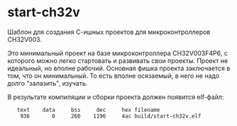 # start-ch32v
Шаблон для создания С-ишных проектов для микроконтроллеров CH32V003.

Это минимальный проект на базе микроконтроллера CH32V003F4P6, с которого можно легко стартовать и развивать свои проекты. Проект не идеальный, но вполне рабочий. Основная фишка проекта заключается в том, что он минимальный. То есть вполне осязаемый, в него не надо долго "залазить", изучать.

В результате компиляции и сборки проекта должен появится elf-файл:
``` code
   text	   data	    bss	    dec	    hex	filename
    936	      0	    260	   1196	    4ac	build/start-ch32v.elf
```

